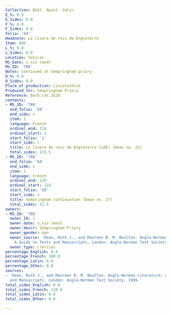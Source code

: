 ```yaml
---
Collection: Bibl. Apost. Vatic.
E_%: 0.0
E_Sides: 0.0
F_%: 0.0
F_Sides: 0.0
Folia: '64'
Headnote: Le livere de reis de Engleterre
Item: 805
L_%: 0.0
L_Sides: 0.0
Location: Vatican
MS_Date: s.xiv (med)
MS_ID: '786'
Notes: continued at Sempringham priory
O_%: 0.0
O_Sides: 0.0
Place_of_production: Lincolnshire
Produced_for: Sempringham Priory
Reference: Barb.lat.3528
contents:
- MS_ID: '786'
  end_folio: '58'
  end_side: v
  item: 1
  language: French
  ordinal_end: 116
  ordinal_start: 1
  start_folio: '1'
  start_side: r
  title: Le livere de reis de Engleterre (LRE) (Dean no. 23)
  total_sides: 115.5
- MS_ID: '786'
  end_folio: '64'
  end_side: v
  item: 1
  language: French
  ordinal_end: 128
  ordinal_start: 116
  start_folio: '58'
  start_side: v
  title: Sempringham continuation (Dean no. 27)
  total_sides: 12.5
owners:
- MS_ID: '786'
  owner_ID: 1
  owner_date: s.xiv (med)
  owner_descr: Sempringham Priory
  owner_gender: man
  owner_source: 'Dean, Ruth J., and Maureen B. M. Boulton. Anglo-Norman Literature:
    A Guide to Texts and Manuscripts. London: Anglo-Norman Text Society, 1999 '
  owner_type: clerical
percentage_English: 0.0
percentage_French: 100.0
percentage_Latin: 0.0
percentage_Other: 0.0
sources:
- 'Dean, Ruth J., and Maureen B. M. Boulton. Anglo-Norman Literature: A Guide to Texts
  and Manuscripts. London: Anglo-Norman Text Society, 1999.'
total_sides_English: 0.0
total_sides_French: 128.0
total_sides_Latin: 0.0
total_sides_Other: 0.0

---
```

